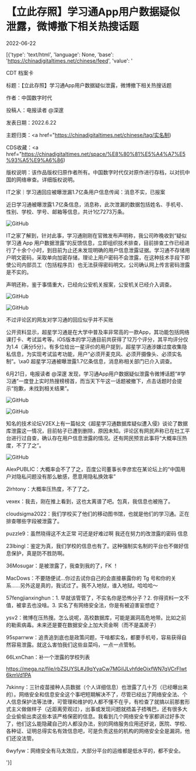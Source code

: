 # 【立此存照】学习通App用户数据疑似泄露，微博撤下相关热搜话题

2022-06-22

[{'type': 'text/html', 'language': None, 'base': 'https://chinadigitaltimes.net/chinese/feed', 'value': '

CDT 档案卡

标题：【立此存照】学习通App用户数据疑似泄露，微博撤下相关热搜话题

作者：中国数字时代

投稿人：电报读者 @深邃

发表日期：2022.6.22

主题归类：<a href="https://chinadigitaltimes.net/chinese/tag/实名制)

CDS收藏：<a href="https://chinadigitaltimes.net/space/%E8%80%81%E5%A4%A7%E5%93%A5%E9%A6%86)

版权说明：该作品版权归原作者所有。中国数字时代仅对原作进行存档，以对抗中国的网络审查。详细版权说明。





IT之家｜学习通回应被曝泄漏1.7亿条用户信息传闻：消息不实，已报案

近日学习通被曝泄露1.7亿条信息，消息称，此次泄漏的数据包括姓名、手机号、性别、学校、学号、邮箱等信息，共计1亿7273万条。

![GitHub](https://chinadigitaltimes.net/chinese/files/2022/06/post-683371-62b2eedecb78d.png)

IT之家了解到，针对此事，学习通刚刚在官微发布声明称，我公司昨晚收到“疑似学习通 App 用户数据泄露”的反馈信息，立即组织技术排查，目前排查工作已经进行了十余个小时，到目前为止还未发现明确的用户信息泄露证据。学习通不存储用户明文密码，采取单向加密存储，理论上用户密码不会泄露，在这种技术手段下即使公司内部员工（包括程序员）也无法获得密码明文。公司确认网上传言密码泄露是不实的。

声明还称，鉴于事情重大，已经向公安机关报案，公安机关已经介入调查。

![GitHub](https://chinadigitaltimes.net/chinese/files/2022/06/post-683371-62b2eeded94d7.png)

![GitHub](https://chinadigitaltimes.net/chinese/files/2022/06/post-683371-62b2eedee7ffc.)

不过评论区的网友对学习通的回应似乎并不买账

公开资料显示，超星学习通是在大学中普及率非常高的一款App，其功能包括网络课打卡、考试监考等。iOS版本的学习通目前共获得了12万个评分，其平均评分仅为1.4（满分5分）。有多位给出一星评价的用户提到，超星学习通涉嫌过度收集隐私信息，为实现考试监考功能，用户“必须开麦克风、必须开摄像头、必须实名制”。\xa0 超星学习通被曝泄露1.7亿条信息，消息称相关部门已介入调查。



6月21日，电报读者 @深邃 发现，学习通App用户数据疑似泄露令微博话题“#学习通”一度登上实时热搜榜榜首，而当天下午这一话题被撤下，点击话题时会提示“抱歉，未找到相关结果”。

![GitHub](https://chinadigitaltimes.net/chinese/files/2022/06/image-1655892375487.png)

![GitHub](https://chinadigitaltimes.net/chinese/files/2022/06/image-1655892383059.png)

知名的技术论坛V2EX上有一篇帖文《超星学习通数据库疑似遭入侵》谈论了数据库泄露这一情况，目前帖子已遭到删除，原因未知。评论区有网民声称已在社工平台进行过自查，确认存在用户信息泄露的情况。还有网民预言此事将“大概率压热度，不了了之”。

![GitHub](https://chinadigitaltimes.net/chinese/files/2022/06/image-1655892750795.png)



AlexPUBLIC：大概率会不了了之，百度公司董事长李彦宏在某论坛上的“中国用户对隐私问题没有那么敏感，愿意用隐私换效率”

2lrhtony：大概率压热度，不了了之。

vexex：我去，刚在推上看到，这也太离谱了吧。包真，我信息也被拖了。

cloudsigma2022：我们学校买了他们的移动图书馆，也就是他们的学习通。正在排查哪些字段被泄露了。

puzzle9：虽然晓得这不太正常 可还是好难过啊 我还在努力的改泄露的密码 信息

23lbingl：鉴定为真，我们学校的信息也有了。这种强制实名制的平台也不做好信息保护，真是防不胜防啊。

36Mosugar：是被泄露了，我查到我的了，FK ！

MacDows：不要随便试…你过去试你自己的会直接暴露你的 Tg 号和你的关系……另外这是真的，我试过了。我不入地狱，谁入地狱。哈哈哈～

57fengjianxinghun：1. 早就该管管了，不实名你是恐怖分子？2. 你得资料一文不值，被拿去也没啥。3. 实名了有网络安全法，你是有被迫害妄想症？

ysv2：微博在压热搜。怎么说呢，高校数据库，可能是漏洞高危地带。比如之前的勒索病毒。未来还是要在数据安全上加大资金啊（而不是盖房子）

95sparrww：追责追到底也是政策问题，干啥都实名，都要手机号，容易获得自然容易泄露。就这么害怕我们这些韭菜吗，一点一点管制。

66LxnChan：补一个泄露的学校列表

https://mega.nz/file/rbZSUYSL#J9qYyaCw7MGiIJLvhfdeOixfWN7qVCrFIwt6kmVd1PA

7skinny：三针疫苗接种人员数据（个人详细信息）也泄露了几十万（已经曝出来的）。网络安全和信息安全这个事吧短期解决不了，尽管已经出了网络安全法、个人信息保护法等法律，可管理和维护的人都不懂不在乎，有检查了就搞以前那套形式主义做做样子（近距离旁观过），出事或发现问题就捂盖子捂嘴巴，还有很多大企业偷偷出卖这些本该严格保密的信息。我看到几个网络安全专家都讲过好多次了，他们这么能隐藏自己的人都没办法，别的网络服务应用还好说，医院、学校、各种证、证明总得实名有效信息吧，可是负责这些的机构的网络安全全是漏洞，他们还没法管。

6wyfyw：网络安全有马太效应，大部分平台的运维都是低水平的，都不安全。

'}]